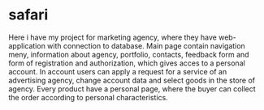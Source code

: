 # safari
Here i have my project for marketing agency, where they have web-application with connection to database. Main page contain navigation meny, information about agency, portfolio, contacts, feedback form and form of registration and authorization, which gives acces to a personal account. In account users can apply a request for a service of an advertising agency, change account data and select goods in the store of agency. Every product have a personal page, where the buyer can collect the order according to personal characteristics.
